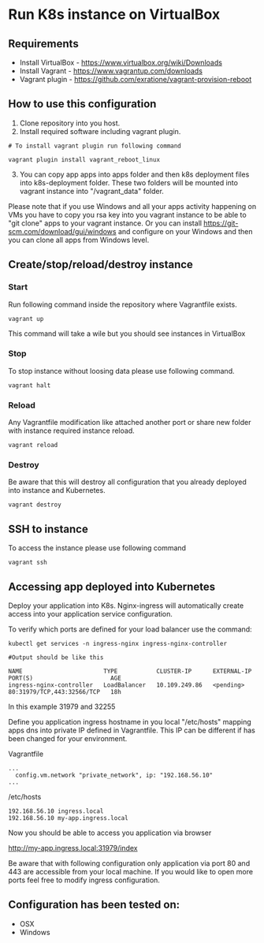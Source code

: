 # Run K8s instance on VirtualBox

## Requirements
- Install VirtualBox - https://www.virtualbox.org/wiki/Downloads
- Install Vagrant - https://www.vagrantup.com/downloads
- Vagrant plugin - https://github.com/exratione/vagrant-provision-reboot

## How to use this configuration

1. Clone repository into you host. 
2. Install required software including vagrant plugin.
```
# To install vagrant plugin run following command

vagrant plugin install vagrant_reboot_linux
```
3. You can copy app apps into apps folder and then k8s deployment files into k8s-deployment folder. These two folders will be mounted into vagrant instance into "/vagrant_data" folder.

Please note that if you use Windows and all your apps activity happening on VMs you have to copy you rsa key into you vagrant instance to be able to "git clone" apps to your vagrant instance. 
Or you can install https://git-scm.com/download/gui/windows and configure on your Windows and then you can clone all apps from Windows level. 

## Create/stop/reload/destroy instance

### Start

Run following command inside the repository where Vagrantfile exists.

```
vagrant up
```

This command will take a wile but you should see instances in VirtualBox

### Stop

To stop instance without loosing data please use following command.

```
vagrant halt
```

### Reload

Any Vagrantfile modification like attached another port or share new folder with instance required instance reload.

```
vagrant reload
```

### Destroy

Be aware that this will destroy all configuration that you already deployed into instance and Kubernetes.

```
vagrant destroy
```

## SSH to instance

To access the instance please use following command

```
vagrant ssh
```

## Accessing app deployed into Kubernetes

Deploy your application into K8s. Nginx-ingress will automatically create access into your application service configuration. 

To verify which ports are defined for your load balancer use the command:

```
kubectl get services -n ingress-nginx ingress-nginx-controller

#Output should be like this 

NAME                       TYPE           CLUSTER-IP      EXTERNAL-IP   PORT(S)                      AGE
ingress-nginx-controller   LoadBalancer   10.109.249.86   <pending>     80:31979/TCP,443:32566/TCP   18h
```
In this example 31979 and 32255

Define you application ingress hostname in you local "/etc/hosts" mapping apps dns into private IP defined in Vagrantfile. This IP can be different if has been changed for your environment.

Vagrantfile
```
...
  config.vm.network "private_network", ip: "192.168.56.10"
...
```
/etc/hosts

```
192.168.56.10 ingress.local 
192.168.56.10 my-app.ingress.local
```

Now you should be able to access you application via browser

http://my-app.ingress.local:31979/index

Be aware that with following configuration only application via port 80 and 443 are accessible from your local machine. If you would like to open more ports feel free to modify ingress configuration.




## Configuration has been tested on:

- OSX
- Windows